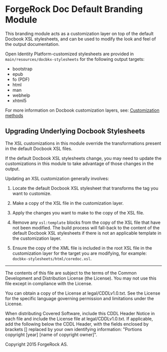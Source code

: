 # ForgeRock Doc Default Branding Module

This branding module acts as a customization layer on top of the default
Docbook XSL stylesheets, and can be used to modify the look and feel
of the output documentation.

Open Identity Platform-customized stylesheets are provided in
`main/resources/docbkx-stylesheets` for the following output
targets:

 * bootstrap
 * epub
 * fo (PDF)
 * html
 * man
 * webhelp
 * xhtml5

For more information on Docbook customization layers, see:
[Customization methods](http://www.sagehill.net/docbookxsl/CustomMethods.html)

## Upgrading Underlying Docbook Stylesheets

The XSL customizations in this module override the transformations present in
the default Docbook XSL files.

If the default Docbook XSL stylesheets change, you may need to update the
customizations in this module to take advantage of those changes in the output.

Updating an XSL customization generally involves:

1. Locate the default Docbook XSL stylesheet that transforms the tag you want
   to customize.

2. Make a copy of the XSL file in the customization layer.

3. Apply the changes you want to make to the copy of the XSL file.

4. Remove any `xsl:template` blocks from the copy of the XSL file that have not
   been modified. The build process will fall-back to the content of the
   default Docbook XSL stylesheets if there is not an applicable template in
   the customization layer.

5. Ensure the copy of the XML file is included in the root XSL file in the
   customization layer for the target you are modifying, for example:
   `docbkx-stylesheets/html/coredoc.xsl`.

* * *

The contents of this file are subject to the terms of the Common Development and
Distribution License (the License). You may not use this file except in compliance with the
License.

You can obtain a copy of the License at legal/CDDLv1.0.txt. See the License for the
specific language governing permission and limitations under the License.

When distributing Covered Software, include this CDDL Header Notice in each file and include
the License file at legal/CDDLv1.0.txt. If applicable, add the following below the CDDL
Header, with the fields enclosed by brackets [] replaced by your own identifying
information: "Portions copyright [year] [name of copyright owner]".

Copyright 2015 ForgeRock AS.
